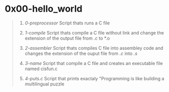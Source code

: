 # 0x00-hello_world

> 1. *0-preprocessor* Script thats runs a C file
>
> 2. *1-compile* Script thats compile a C file without link and change the extension of the output file from *.c* to *.o 
>
> 3. *2-assembler* Script thats compiles C file into assembley code and changes the extension of the ouput file from *.c* into *.s* 
>
> 4. *3-name* Script that compile a C file and creates an executable file named cisfun.c
>
> 5. *4-puts.c* Script that prints exactaly "Programming is like building a multilingual puzzle
>
>
>
>
>
>
>
>
>

